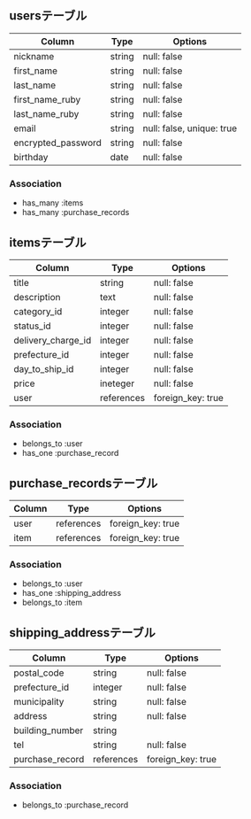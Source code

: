## usersテーブル

| Column             | Type       | Options                        |
| ------------------ | ---------- | ------------------------------ |
| nickname           | string     | null: false                    |
| first_name         | string     | null: false                    |
| last_name          | string     | null: false                    |
| first_name_ruby    | string     | null: false                    |
| last_name_ruby     | string     | null: false                    |
| email              | string     | null: false, unique: true      |
| encrypted_password | string     | null: false                    |
| birthday           | date       | null: false                    |

### Association
- has_many :items
- has_many :purchase_records


## itemsテーブル

| Column             | Type       | Options                        |
| ------------------ | ---------- | ------------------------------ |
| title              | string     | null: false                    |
| description        | text       | null: false                    |
| category_id        | integer    | null: false                    |
| status_id          | integer    | null: false                    |
| delivery_charge_id | integer    | null: false                    |
| prefecture_id      | integer    | null: false                    |
| day_to_ship_id     | integer    | null: false                    |
| price              | ineteger   | null: false                    |
| user               | references | foreign_key: true              |

### Association
- belongs_to :user
- has_one :purchase_record


## purchase_recordsテーブル

| Column     | Type       | Options                        |
| ---------- | ---------- | ------------------------------ |
| user       | references | foreign_key: true              |
| item       | references | foreign_key: true              |

### Association
- belongs_to :user
- has_one :shipping_address
- belongs_to :item

## shipping_addressテーブル

| Column          | Type       | Options                        |
| --------------- | ---------- | ------------------------------ |
| postal_code     | string     | null: false                    |
| prefecture_id   | integer    | null: false                    |
| municipality    | string     | null: false                    |
| address         | string     | null: false                    |
| building_number | string     |                                |
| tel             | string     | null: false                    |
| purchase_record | references | foreign_key: true              |
### Association
- belongs_to :purchase_record